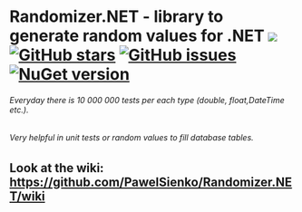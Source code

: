 # Randomizer.NET - library to generate random values for .NET  <a href="http://teamcity/viewType.html?buildTypeId=btN&guest=1"><img src="http://13.92.184.77:86/app/rest/builds/buildType:(id:Randomizer_Build)/statusIcon"/></a> [![GitHub stars](https://img.shields.io/github/stars/PawelSienko/Randomizer.NET.svg)](https://github.com/PawelSienko/Randomizer.NET/stargazers) [![GitHub issues](https://img.shields.io/github/issues/PawelSienko/Randomizer.NET.svg)](https://github.com/PawelSienko/Randomizer.NET/issues) [![NuGet version](https://badge.fury.io/nu/randomizer.net.svg)](https://badge.fury.io/nu/randomizer.net)
###### Everyday  there is  10 000 000  tests per each type (double, float,DateTime etc.).
###### Very helpful in unit tests or random values to fill database tables.

## Look at the wiki: https://github.com/PawelSienko/Randomizer.NET/wiki

